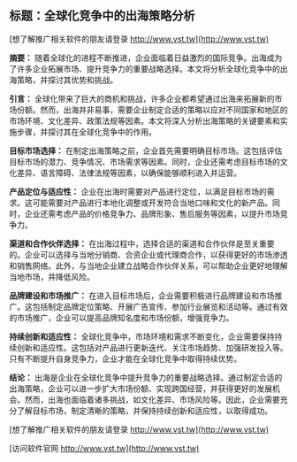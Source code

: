 ## **标题：全球化竞争中的出海策略分析**

[想了解推广相关软件的朋友请登录 http://www.vst.tw](http://www.vst.tw)

**摘要：**
随着全球化的进程不断推进，企业面临着日益激烈的国际竞争。出海成为了许多企业拓展市场、提升竞争力的重要战略选择。本文将分析全球化竞争中的出海策略，并探讨其优势和挑战。

**引言：**
全球化带来了巨大的商机和挑战，许多企业都希望通过出海来拓展新的市场份额。然而，出海并非易事，需要企业制定合适的策略以应对不同国家和地区的市场环境、文化差异、政策法规等因素。本文将深入分析出海策略的关键要素和实施步骤，并探讨其在全球化竞争中的作用。

**目标市场选择：**
在制定出海策略之前，企业首先需要明确目标市场。这包括评估目标市场的潜力、竞争情况、市场需求等因素。同时，企业还需考虑目标市场的文化差异、语言障碍、法律法规等因素，以确保能够顺利进入并运营。

**产品定位与适应性：**
企业在出海时需要对产品进行定位，以满足目标市场的需求。这可能需要对产品进行本地化调整或开发符合当地口味和文化的新产品。同时，企业还需考虑产品的价格竞争力、品牌形象、售后服务等因素，以提升市场竞争力。

**渠道和合作伙伴选择：**
在出海过程中，选择合适的渠道和合作伙伴是至关重要的。企业可以选择与当地分销商、合资企业或代理商合作，以获得更好的市场渗透和销售网络。此外，与当地企业建立战略合作伙伴关系，可以帮助企业更好地理解当地市场，并降低风险。

**品牌建设和市场推广：**
在进入目标市场后，企业需要积极进行品牌建设和市场推广。这包括制定品牌定位策略、开展广告宣传、参加行业展览和活动等。通过有效的市场推广，企业可以提高品牌知名度和市场份额，增强竞争力。

**持续创新和适应性：**
全球化竞争中，市场环境和需求不断变化，企业需要保持持续创新和适应性。这包括对产品进行更新迭代、关注市场趋势、加强研发投入等。只有不断提升自身竞争力，企业才能在全球化竞争中取得持续优势。

**结论：**
出海是企业在全球化竞争中提升竞争力的重要战略选择。通过制定合适的出海策略，企业可以进一步扩大市场份额、实现跨国经营，并获得更好的发展机会。然而，出海也面临着诸多挑战，如文化差异、市场风险等。因此，企业需要充分了解目标市场，制定清晰的策略，并保持持续创新和适应性，以取得成功。

[想了解推广相关软件的朋友请登录 http://www.vst.tw](http://www.vst.tw)


[访问软件官网 http://www.vst.tw](http://www.vst.tw)

